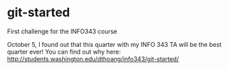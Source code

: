 # git-started
First challenge for the INFO343 course

October 5, I found out that this quarter with my INFO 343 TA will be the best quarter ever! You can find out why here: http://students.washington.edu/dthoang/info343/git-started/